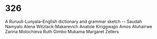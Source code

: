 # 326
A Ruruuli-Lunyala–English dictionary and grammar sketch --  Saudah Namyalo   Alena Witzlack-Makarevich   Anatole Kiriggwajjo   Amos Atuhairwe   Zarina Molochieva   Ruth Gimbo Mukama   Margaret Zellers  
